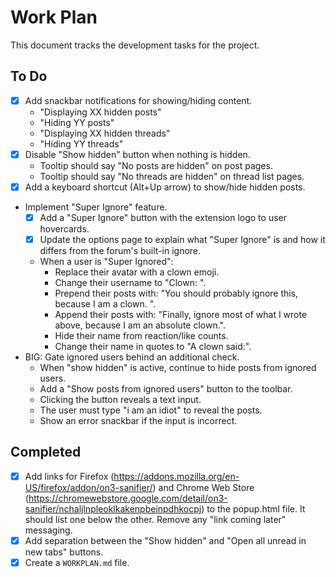 # Work Plan

This document tracks the development tasks for the project.

## To Do

- [x] Add snackbar notifications for showing/hiding content.
  - "Displaying XX hidden posts"
  - "Hiding YY posts"
  - "Displaying XX hidden threads"
  - "Hiding YY threads"
- [x] Disable "Show hidden" button when nothing is hidden.
  - Tooltip should say "No posts are hidden" on post pages.
  - Tooltip should say "No threads are hidden" on thread list pages.
- [x] Add a keyboard shortcut (Alt+Up arrow) to show/hide hidden posts.
- Implement "Super Ignore" feature.
  - [x] Add a "Super Ignore" button with the extension logo to user hovercards.
  - [x] Update the options page to explain what "Super Ignore" is and how it differs from the forum's built-in ignore.
  - When a user is "Super Ignored":
    - Replace their avatar with a clown emoji.
    - Change their username to "Clown: <original name>".
    - Prepend their posts with: "You should probably ignore this, because I am a clown. ".
    - Append their posts with: "Finally, ignore most of what I wrote above, because I am an absolute clown.".
    - Hide their name from reaction/like counts.
    - Change their name in quotes to "A clown said:".
- BIG: Gate ignored users behind an additional check.
  - When "show hidden" is active, continue to hide posts from ignored users.
  - Add a "Show posts from ignored users" button to the toolbar.
  - Clicking the button reveals a text input.
  - The user must type "i am an idiot" to reveal the posts.
  - Show an error snackbar if the input is incorrect.

## Completed

- [x] Add links for Firefox (https://addons.mozilla.org/en-US/firefox/addon/on3-sanifier/) and Chrome Web Store (https://chromewebstore.google.com/detail/on3-sanifier/nchaljlnpleoklkakenpbeinpdhkocpj) to the popup.html file. It should list one below the other. Remove any "link coming later" messaging.
- [x] Add separation between the "Show hidden" and "Open all unread in new tabs" buttons.
- [x] Create a `WORKPLAN.md` file.
